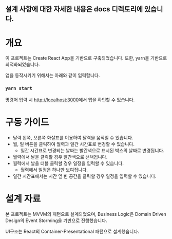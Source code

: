 ## 설계 사항에 대한 자세한 내용은 docs 디렉토리에 있습니다.
# 개요
이 프로젝트는 Create React App을 기반으로 구축되었습니다. 또한, yarn을 기반으로 최적화되었습니다.

앱을 동작시키기 위해서는 아래와 같이 입력합니다.
### `yarn start`

명령어 입력 시 [http://localhost:3000](http://localhost:3000)에서 앱을 확인할 수 있습니다.

# 구동 가이드
- 달력 왼쪽, 오른쪽 화살표를 이용하여 달력을 움직일 수 있습니다.
- 월, 일 버튼을 클릭하여 월력과 일간 시간표로 변경할 수 있습니다.
  - 일간 시간표로 변경되는 날짜는 빨간색으로 표시된 박스의 날짜로 변경됩니다.
- 월력에서 날을 클릭할 경우 빨간색으로 선택됩니다.
- 월력에서 날을 더블 클릭할 경우 일정을 입력할 수 있습니다.
  - 월력에서 일정은 하나만 보여집니다.
- 일간 시간표에서는 시간 옆 빈 공간을 클릭할 경우 일정을 입력할 수 있습니다.

# 설계 자료
본 프로젝트는 MVVM의 패턴으로 설계되었으며, Business Logic은 Domain Driven Design의 Event Storming을 기반으로 진행했습니다.

UI구조는 React의 Container-Presentational 패턴으로 설계했습니다.
